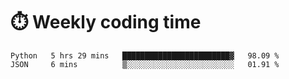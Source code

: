 
# :stopwatch: Weekly coding time 
<!--START_SECTION:waka-->
```text
Python   5 hrs 29 mins   ████████████████████████▓   98.09 % 
JSON     6 mins          ▒░░░░░░░░░░░░░░░░░░░░░░░░   01.91 % 
```
<!--END_SECTION:waka-->


<!-- <p> <img src="https://github-readme-stats.vercel.app/api?username=cozgerest&show_icons=true&hide_border=false" />  </p> -->

